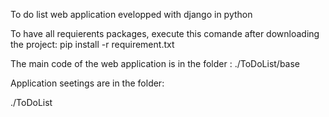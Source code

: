 To do list web application evelopped with django in python

To have all requierents packages, execute this comande after downloading the project:
pip install -r requirement.txt


The main code of the web application is in the folder :
./ToDoList/base

Application seetings are in the folder:

./ToDoList
